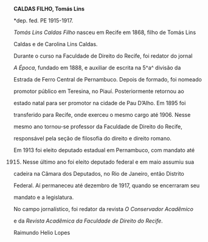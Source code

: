 **CALDAS FILHO, Tomás Lins**



\*dep. fed. PE 1915-1917.



*Tomás Lins Caldas Filho* nasceu em Recife em 1868, filho de Tomás Lins

Caldas e de Carolina Lins Caldas.



Durante o curso na Faculdade de Direito do Recife, foi redator do jornal

*A Época*, fundado em 1888, e auxiliar de escrita na 5^a^ divisão da

Estrada de Ferro Central de Pernambuco. Depois de formado, foi nomeado

promotor público em Teresina, no Piauí. Posteriormente retornou ao

estado natal para ser promotor na cidade de Pau D’Alho. Em 1895 foi

transferido para Recife, onde exerceu o mesmo cargo até 1906. Nesse

mesmo ano tornou-se professor da Faculdade de Direito do Recife,

responsável pela seção de filosofia do direito e direito romano.



Em 1913 foi eleito deputado estadual em Pernambuco, com mandato até

1915. Nesse último ano foi eleito deputado federal e em maio assumiu sua

cadeira na Câmara dos Deputados, no Rio de Janeiro, então Distrito

Federal. Aí permaneceu até dezembro de 1917, quando se encerraram seu

mandato e a legislatura.



No campo jornalístico, foi redator da revista *O Conservador Acadêmico*

e da *Revista Acadêmica da Faculdade de Direito do Recife*.



Raimundo Helio Lopes



